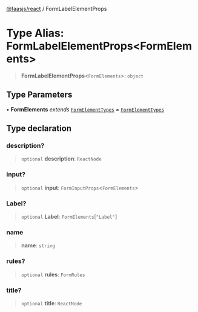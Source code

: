 [@faasjs/react](../README.md) / FormLabelElementProps

# Type Alias: FormLabelElementProps\<FormElements\>

> **FormLabelElementProps**\<`FormElements`\>: `object`

## Type Parameters

• **FormElements** *extends* [`FormElementTypes`](FormElementTypes.md) = [`FormElementTypes`](FormElementTypes.md)

## Type declaration

### description?

> `optional` **description**: `ReactNode`

### input?

> `optional` **input**: `FormInputProps`\<`FormElements`\>

### Label?

> `optional` **Label**: `FormElements`\[`"Label"`\]

### name

> **name**: `string`

### rules?

> `optional` **rules**: `FormRules`

### title?

> `optional` **title**: `ReactNode`
